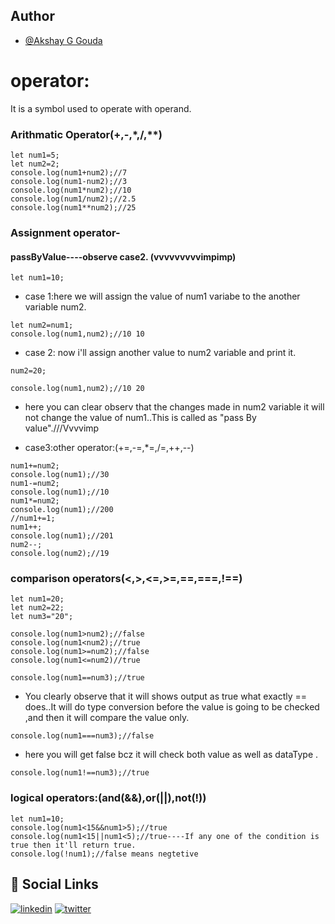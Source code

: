 ## Author

- [@Akshay G Gouda](https://github.com/akshaygouda0707)

# operator:
It is a symbol used to operate with operand.

### Arithmatic Operator(+,-,*,/,**)
```
let num1=5;
let num2=2;
console.log(num1+num2);//7
console.log(num1-num2);//3
console.log(num1*num2);//10
console.log(num1/num2);//2.5
console.log(num1**num2);//25
```
### Assignment operator-

#### passByValue----observe case2. (vvvvvvvvvimpimp)

```
let num1=10;
```
- case 1:here we will assign the value of num1 variabe to the another variable num2.
```
let num2=num1;
console.log(num1,num2);//10 10
```
- case 2: now i'll assign another value to num2 variable and print it.
```
num2=20;

console.log(num1,num2);//10 20
```
- here you can clear observ that the changes made in num2 variable it will not change the value of num1..This is called as "pass By value".///Vvvvimp

- case3:other operator:(+=,-=,*=,/=,++,--)
```
num1+=num2;
console.log(num1);//30
num1-=num2;
console.log(num1);//10
num1*=num2;
console.log(num1);//200
//num1+=1;
num1++;
console.log(num1);//201
num2--;
console.log(num2);//19
```
### comparison operators(<,>,<=,>=,==,===,!==)
```
let num1=20;
let num2=22;
let num3="20";

console.log(num1>num2);//false
console.log(num1<num2);//true
console.log(num1>=num2);//false
console.log(num1<=num2)//true

console.log(num1==num3);//true
```
- You clearly observe that it will shows output as true what exactly == does..It will do type conversion before the value is going to be checked ,and then it will compare the value only.
```
console.log(num1===num3);//false
```
- here you will get false bcz it will check both value as well as dataType .
```
console.log(num1!==num3);//true
```



### logical operators:(and(&&),or(||),not(!))
```
let num1=10;
console.log(num1<15&&num1>5);//true
console.log(num1<15||num1<5);//true----If any one of the condition is true then it'll return true.
console.log(!num1);//false means negtetive
```

## 🔗 Social Links
[![linkedin](https://img.shields.io/badge/linkedin-0A66C2?style=for-the-badge&logo=linkedin&logoColor=white)](https://www.linkedin.com/in/akshay-g-gouda-1bb424202)
[![twitter](https://img.shields.io/badge/twitter-1DA1F2?style=for-the-badge&logo=twitter&logoColor=white)](https://twitter.com/Akshayg77841279)
